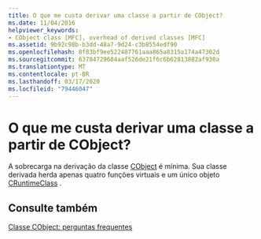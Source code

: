 ```yaml
---
title: O que me custa derivar uma classe a partir de CObject?
ms.date: 11/04/2016
helpviewer_keywords:
- CObject class [MFC], overhead of derived classes [MFC]
ms.assetid: 9b92c98b-b3dd-48a7-9d24-c3b8554edf90
ms.openlocfilehash: 8f83bf9ee522487761aaa865a8315a174a47302d
ms.sourcegitcommit: 63784729604aaf526de21f6c6b62813882af930a
ms.translationtype: MT
ms.contentlocale: pt-BR
ms.lasthandoff: 03/17/2020
ms.locfileid: "79446047"
---
```

# <a name="what-does-it-cost-me-to-derive-a-class-from-cobject"></a>O que me custa derivar uma classe a partir de CObject?

A sobrecarga na derivação da classe [CObject](../mfc/reference/cobject-class.md) é mínima. Sua classe derivada herda apenas quatro funções virtuais e um único objeto [CRuntimeClass](../mfc/reference/cruntimeclass-structure.md) .

## <a name="see-also"></a>Consulte também

[Classe CObject: perguntas frequentes](../mfc/cobject-class-frequently-asked-questions.md)
